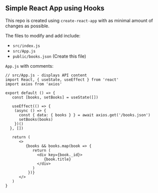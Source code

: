 ## Simple React App using Hooks

This repo is created using `create-react-app` with as minimal amount of changes as possible.

The files to modify and add include:
- `src/index.js`
- `src/App.js`
- `public/books.json` (Create this file)

`App.js` with comments:
```
// src/App.js - displays API content
import React, { useState, useEffect } from 'react'
import axios from 'axios'

export default () => {
   const [books, setBooks] = useState([])
   
   useEffect(() => {
    (async () => {
      const { data: { books } } = await axios.get('/books.json')
	  setBooks(books)
    })()
  }, [])
  
   return (
      <>
         {books && books.map(book => {
            return (
              <div key={book._id}>
                 {book.title}
              </div>
            )
          })}
      </>
   )
}
```
